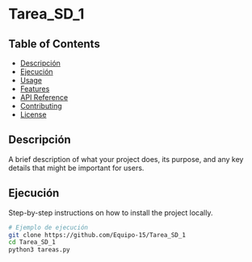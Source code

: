 # Tarea_SD_1

## Table of Contents
- [Descripción](#Descripción)
- [Ejecución](#Ejecución)
- [Usage](#usage)
- [Features](#features)
- [API Reference](#api-reference)
- [Contributing](#contributing)
- [License](#license)

## Descripción
A brief description of what your project does, its purpose, and any key details that might be important for users.

## Ejecución
Step-by-step instructions on how to install the project locally.

```bash
# Ejemplo de ejecución
git clone https://github.com/Equipo-15/Tarea_SD_1
cd Tarea_SD_1
python3 tareas.py
